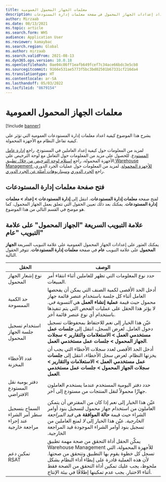 ```yaml
---
title: معلمات الجهاز المحمول العمومية
description: يشرح هذا الموضوع كيفية إعداد إعدادات الجهاز المحمول في صفحة معلمات إدارة المستودعات.
author: Mirzaab
ms.date: 08/13/2021
ms.topic: article
ms.search.form: WHS
audience: Application User
ms.reviewer: kamaybac
ms.search.region: Global
ms.author: mirzaab
ms.search.validFrom: 2021-08-13
ms.dyn365.ops.version: 10.0.18
ms.openlocfilehash: 0ae04c86ff1eafb649fcef7c34ace66bdc3e5cb8
ms.sourcegitcommit: 9166e531ae5773f5bc3bd02501b67331cf216da4
ms.translationtype: HT
ms.contentlocale: ar-SA
ms.lasthandoff: 05/03/2022
ms.locfileid: "8679154"
---
```

# <a name="global-mobile-device-parameters"></a>معلمات الجهاز المحمول العمومية

[!include [banner](../includes/banner.md)]

يشرح هذا الموضوع كيفية اعداد معلمات إدارة المستودعات العمومية التي تؤثر على كيفية تفاعل النظام مع الأجهزة المحمولة.

لمزيد من المعلومات حول كيفية إعداد العاملين في المستودع، راجع [إدارة عامل المستودع](manage-warehouse-workers.md). للحصول على مزيد من المعلومات حول التعامل مع لوحة الترخيص على الأجهزة المحمولة، راجع [استلام لوحة الترخيص من خلال تطبيق Warehouse Management للأجهزة المحمولة](warehousing-mobile-device-app-license-plate-receiving.md). لمزيد من المعلومات حول عمليات الجرد الدوري، راجع [الجرد الدوري](cycle-counting.md) و[سيناريوهات أمثلة عن الجرد الدوري](cycle-counting-scenarios.md).

## <a name="open-the-warehouse-management-parameters-page"></a>فتح صفحة معلمات إدارة المستودعات

لفتح صفحة **معلمات إدارة المستودعات**، انتقل إلى **إدارة المستودعات \> إعداد \> معلمات إدارة المستودعات**. يمكنك بعد ذلك تعيين الحقول التي تتعلق بعمل الجهاز المحمول، كما هو موضح في القسم التالي من هذا الموضوع.

## <a name="mobile-device-fasttab-on-the-general-tab"></a>علامة التبويب السريعة "الجهاز المحمول" على علامة التبويب "عام"

يمكنك العثور على إعدادات الجهاز المحمول العمومية على علامة التبويب السريعة **الجهاز المحمول** على علامة التبويب **عام** في صفحة **معلمات إدارة المستودعات**. تتوفر الحقول التالية.

| الحقل | الوصف |
|---|---|
| نوع إشعار الجهاز المحمول | حدد نوع المعلومات التي تظهر للعاملين أثناء انتقاء أمر المبيعات. |
| حد الكمية الممسوحة | أدخل الحد الأقصى لكمية الصنف التي يمكن أن يفحصها العامل أثناء كل جلسة باستخدام عنصر قائمة جهاز محمول حيث قيمة **عملية إنشاء العمل** هي *التسوية في*. لا يؤثر هذا الحقل على عمليات الفحص التي يتم تنفيذها باستخدام أي نوع عنصر قائمة آخر. |
| استخدام تسجيل جلسة الجهاز المحمول | عيّن هذا الخيار إلى *نعم* للاحتفاظ بمحفوظات تسجيل دخول العامل. لعرض السجل، انتقل إلى **جلسات عمل مستخدمي العمل \> الاستعلامات والتقارير \> سجلات الجهاز المحمول \> جلسات عمل مستخدمي العمل**. |
| عدد الأخطاء المخزنة | أدخل الحد الأقصى لعدد سجلات الأخطاء التي يجب أن يخزنها النظام. لعرض سجل الأخطاء، انتقل إلى **جلسات عمل مستخدمي العمل \> الاستعلامات والتقارير \> سجلات الجهاز المحمول \> جلسات عمل مستخدمي العمل**. |
| دفتر يومية نقل المستودع الافتراضي | حدد دفتر اليومية المستخدم عندما يستخدم العاملون جهازًا محمولاً لنقل المنتجات من مستودع إلى آخر. |
| السماح بتسجيل سطر أمر الشراء عند إجراء مراجعة خارجية | عيّن هذا الخيار إلى *نعم* إذا كان من المفترض أن يتمكن العاملون من استخدام جهاز محمول لتسجيل بنود أوامر الشراء حيث قيمة **حالة الموافقة** هي *قيد المراجعة الخارجية‬‏‫*. عيّن هذا الخيار إلى *لا* لمنع العاملين من تسجيل بنود أوامر الشراء الموجودة قيد المراجعة الخارجية. |
| تمكين دعم RSAT | يمكّن الحقل أداة التحقق من صحة مهمة تطبيق Warehouse Management للأجهزة المحمولة، التي تسجل كل خطوة يقوم بها التطبيق وتتحقق من صحتها. لأن هذه العملية قادرة على إبطاء أداء النظام بشكل ملحوظ، يجب عليك تمكين أداة التحقق من الصحة فقط أثناء الاختبار. يجب عدم تمكينها إطلاقًا في بيئة الإنتاج. |
